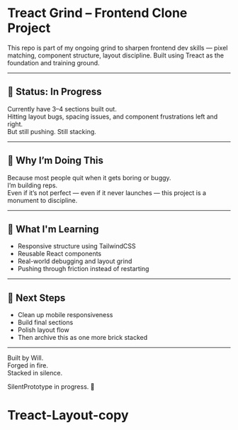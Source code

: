# Treact Grind – Frontend Clone Project

This repo is part of my ongoing grind to sharpen frontend dev skills — pixel matching, component structure, layout discipline. Built using Treact as the foundation and training ground.

---

## 🔧 Status: In Progress  
Currently have 3–4 sections built out.  
Hitting layout bugs, spacing issues, and component frustrations left and right.  
But still pushing. Still stacking.

---

## 🧱 Why I’m Doing This  
Because most people quit when it gets boring or buggy.  
I’m building reps.  
Even if it’s not perfect — even if it never launches — this project is a monument to discipline.

---

## 🧠 What I'm Learning  
- Responsive structure using TailwindCSS  
- Reusable React components  
- Real-world debugging and layout grind  
- Pushing through friction instead of restarting

---

## 🧭 Next Steps  
- Clean up mobile responsiveness  
- Build final sections  
- Polish layout flow  
- Then archive this as one more brick stacked

---

Built by Will.  
Forged in fire.  
Stacked in silence.

SilentPrototype in progress. 🚀

# Treact-Layout-copy
